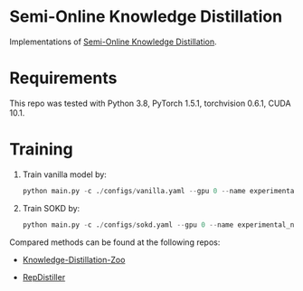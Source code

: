 # Semi-Online Knowledge Distillation

Implementations of [Semi-Online Knowledge Distillation](https://arxiv.org/abs/2111.11747).



# Requirements

This repo was tested with Python 3.8, PyTorch 1.5.1, torchvision 0.6.1, CUDA 10.1.

# Training

1. Train vanilla model by:

   ```python
   python main.py -c ./configs/vanilla.yaml --gpu 0 --name experimental_name
   ```

2. Train SOKD by:

   ```python
   python main.py -c ./configs/sokd.yaml --gpu 0 --name experimental_name
   ```




Compared methods can be found at the following repos:

- [Knowledge-Distillation-Zoo](https://github.com/AberHu/Knowledge-Distillation-Zoo)

- [RepDistiller](https://github.com/HobbitLong/RepDistiller)
